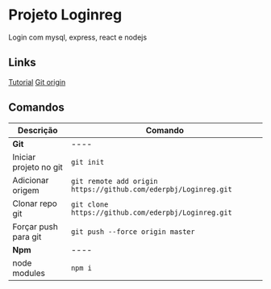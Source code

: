 # Projeto Loginreg

Login com mysql, express, react e nodejs

## Links

[Tutorial](https://www.youtube.com/watch?v=a1hhL9z-fbU&t=146s&ab_channel=MoreCodes)
[Git origin](https://github.com/ArjunAranetaCodes/MoreCodes-Youtube/tree/master/mern-mysql-login-reg)

## Comandos 

Descrição | Comando
----|----
__Git__ | ----
Iniciar projeto no git | `git init`
Adicionar origem | `git remote add origin https://github.com/ederpbj/Loginreg.git`
Clonar repo git | `git clone https://github.com/ederpbj/Loginreg.git`
Forçar push para git | `git push --force origin master`
__Npm__ | ----
node modules | `npm i`
